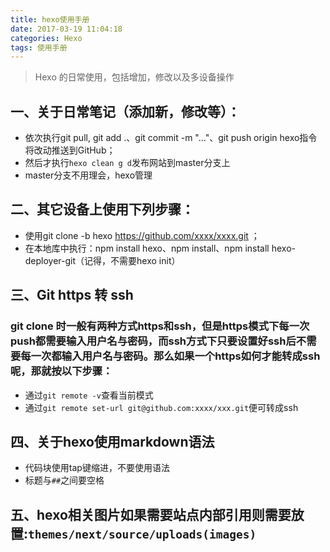 ```yaml
---
title: hexo使用手册
date: 2017-03-19 11:04:18
categories: Hexo
tags: 使用手册
---
```


> Hexo 的日常使用，包括增加，修改以及多设备操作

<!--More-->

## 一、关于日常笔记（添加新，修改等）：
+ 依次执行git pull, git add .、git commit -m "..."、git push origin hexo指令将改动推送到GitHub；
+ 然后才执行`hexo clean g d`发布网站到master分支上 
+ master分支不用理会，hexo管理   

## 二、其它设备上使用下列步骤：
+ 使用git clone -b hexo https://github.com/xxxx/xxxx.git ；
+ 在本地库中执行：npm install hexo、npm install、npm install hexo-deployer-git（记得，不需要hexo init）

## 三、Git https 转 ssh
### git clone 时一般有两种方式https和ssh，但是https模式下每一次push都需要输入用户名与密码，而ssh方式下只要设置好ssh后不需要每一次都输入用户名与密码。那么如果一个https如何才能转成ssh呢，那就按以下步骤：    
+ 通过`git remote -v`查看当前模式
+ 通过`git remote set-url git@github.com:xxxx/xxx.git`便可转成ssh


## 四、关于hexo使用markdown语法
+ 代码块使用tap键缩进，不要使用语法
+ 标题与`##`之间要空格

## 五、hexo相关图片如果需要站点内部引用则需要放置:`themes/next/source/uploads(images)`